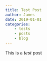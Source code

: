 ```yaml
---
title: Test Post
author: James
date: 2019-01-01
categories: 
    - tests
    - posts
    - blog 
---
```

This is a *test* post